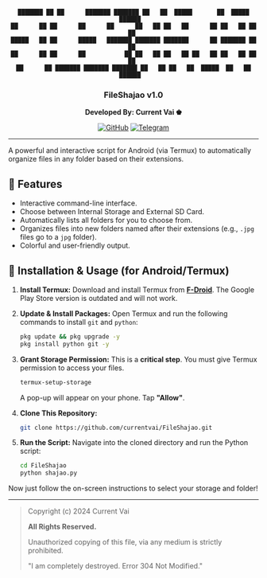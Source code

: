 <div align="center">

```
███████ ██ ██      ███████ ███████ ██   ██  █████       ██  █████   ██████  
██      ██ ██      ██      ██      ██   ██ ██   ██      ██ ██   ██ ██    ██ 
█████   ██ ██      █████   ███████ ███████ ███████      ██ ███████ ██    ██ 
██      ██ ██      ██           ██ ██   ██ ██   ██ ██   ██ ██   ██ ██    ██ 
██      ██ ███████ ███████ ███████ ██   ██ ██   ██  █████  ██   ██  ██████  
```
### FileShajao v1.0

**Developed By: Current Vai ♚**

[![GitHub](https://img.shields.io/badge/GitHub-currentvai-blue?style=for-the-badge&logo=github)](https://github.com/currentvai)
[![Telegram](https://img.shields.io/badge/Telegram-currentvai-blue?style=for-the-badge&logo=telegram)](https://t.me/currentvai)
</div>

---

A powerful and interactive script for Android (via Termux) to automatically organize files in any folder based on their extensions.

## 🌟 Features

-   Interactive command-line interface.
-   Choose between Internal Storage and External SD Card.
-   Automatically lists all folders for you to choose from.
-   Organizes files into new folders named after their extensions (e.g., `.jpg` files go to a `jpg` folder).
-   Colorful and user-friendly output.

## 📲 Installation & Usage (for Android/Termux)

1.  **Install Termux:**
    Download and install Termux from **[F-Droid](https://f-droid.org/en/packages/com.termux/)**. The Google Play Store version is outdated and will not work.

2.  **Update & Install Packages:**
    Open Termux and run the following commands to install `git` and `python`:
    ```bash
    pkg update && pkg upgrade -y
    pkg install python git -y
    ```

3.  **Grant Storage Permission:**
    This is a **critical step**. You must give Termux permission to access your files.
    ```bash
    termux-setup-storage
    ```
    A pop-up will appear on your phone. Tap **"Allow"**.

4.  **Clone This Repository:**
    ```bash
    git clone https://github.com/currentvai/FileShajao.git
    ```

5.  **Run the Script:**
    Navigate into the cloned directory and run the Python script:
    ```bash
    cd FileShajao
    python shajao.py
    ```

Now just follow the on-screen instructions to select your storage and folder!

---

> Copyright (c) 2024 Current Vai
>
> **All Rights Reserved.**
>
> Unauthorized copying of this file, via any medium is strictly prohibited.
>
> "I am completely destroyed. Error 304 Not Modified."
